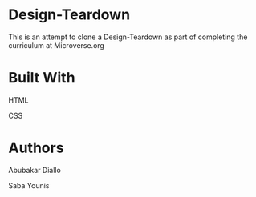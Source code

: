 # Design-Teardown

This is an attempt to clone a Design-Teardown as part of completing the curriculum at Microverse.org

# Built With
HTML

CSS

# Authors
Abubakar Diallo

Saba Younis
